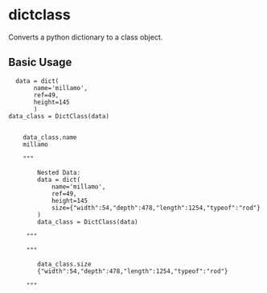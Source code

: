 # dictclass
Converts a python dictionary to a class object.

## Basic Usage

```
  data = dict(
       name='millamo',
       ref=49,
       height=145
       ) 
data_class = DictClass(data)
```


```
        
    data_class.name
    millamo

```

        """

            Nested Data:
            data = dict(
                name='millamo',
                ref=49,
                height=145
                size={"width":54,"depth":478,"length":1254,"typeof":"rod"}
            )
            data_class = DictClass(data)

         """
 
         """

            data_class.size
            {"width":54,"depth":478,"length":1254,"typeof":"rod"}

         """

   
